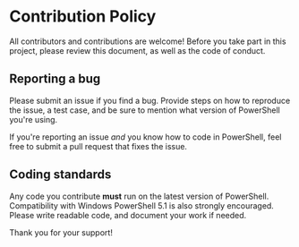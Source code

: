 # Contribution Policy
All contributors and contributions are welcome!  Before you take part in this project, please review this document, as well as the code of conduct.

## Reporting a bug
Please submit an issue if you find a bug.  Provide steps on how to reproduce the issue, a test case, and be sure to mention what version of PowerShell you're using.

If you're reporting an issue *and* you know how to code in PowerShell, feel free to submit a pull request that fixes the issue.

## Coding standards
Any code you contribute **must** run on the latest version of PowerShell.  Compatibility with Windows PowerShell 5.1 is also strongly encouraged.  Please write readable code, and document your work if needed.

Thank you for your support!
